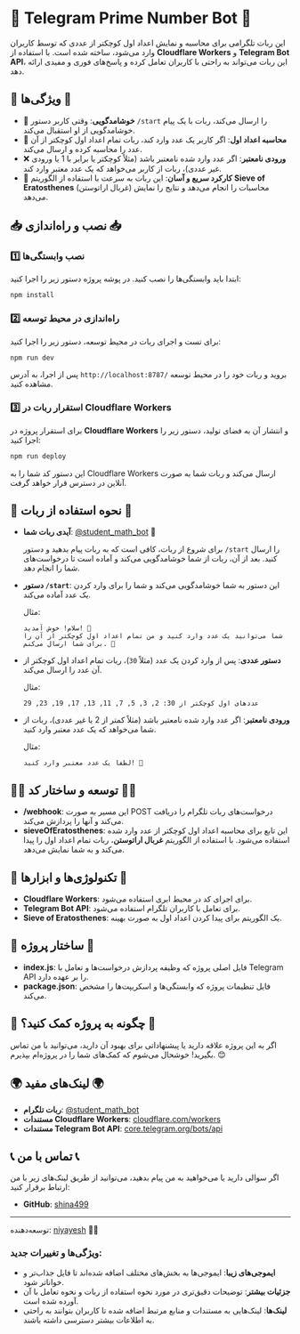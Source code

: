 


# 📱 **Telegram Prime Number Bot** 🤖

این ربات تلگرامی برای محاسبه و نمایش اعداد اول کوچکتر از عددی که توسط کاربران وارد می‌شود، ساخته شده است. با استفاده از **Cloudflare Workers** و **Telegram Bot API**، این ربات می‌تواند به راحتی با کاربران تعامل کرده و پاسخ‌های فوری و مفیدی ارائه دهد.

## 🌟 **ویژگی‌ها** 🌟

- 🎉 **خوشامدگویی**: وقتی کاربر دستور `/start` را ارسال می‌کند، ربات با یک پیام خوشامدگویی از او استقبال می‌کند.
- 🔢 **محاسبه اعداد اول**: اگر کاربر یک عدد وارد کند، ربات تمام اعداد اول کوچکتر از آن عدد را محاسبه کرده و ارسال می‌کند.
- ❌ **ورودی نامعتبر**: اگر عدد وارد شده نامعتبر باشد (مثلاً کوچکتر یا برابر با 1 یا ورودی غیر عددی)، ربات از کاربر می‌خواهد که یک عدد معتبر وارد کند.
- 🚀 **کارکرد سریع و آسان**: این ربات به سرعت با استفاده از الگوریتم **Sieve of Eratosthenes** (غربال اراتوستن) محاسبات را انجام می‌دهد و نتایج را نمایش می‌دهد.

## 📥 **نصب و راه‌اندازی** 📥

### 1️⃣ نصب وابستگی‌ها

ابتدا باید وابستگی‌ها را نصب کنید. در پوشه پروژه دستور زیر را اجرا کنید:

```bash
npm install
```

### 2️⃣ راه‌اندازی در محیط توسعه

برای تست و اجرای ربات در محیط توسعه، دستور زیر را اجرا کنید:

```bash
npm run dev
```

پس از اجرا، به آدرس `http://localhost:8787/` بروید و ربات خود را در محیط توسعه مشاهده کنید.

### 3️⃣ استقرار ربات در Cloudflare Workers

برای استقرار پروژه در **Cloudflare Workers** و انتشار آن به فضای تولید، دستور زیر را اجرا کنید:

```bash
npm run deploy
```

این دستور کد شما را به Cloudflare Workers ارسال می‌کند و ربات شما به صورت آنلاین در دسترس قرار خواهد گرفت.

## 🚀 **نحوه استفاده از ربات** 🚀

- **آیدی ربات شما**: [@student_math_bot](https://t.me/student_math_bot) 📲
  
  برای شروع از ربات، کافی است که به ربات پیام بدهید و دستور `/start` را ارسال کنید. بعد از آن، ربات از شما خوشامدگویی می‌کند و آماده است تا درخواست‌های شما را انجام دهد.

- **دستور `/start`**: این دستور به شما خوشامدگویی می‌کند و شما را برای وارد کردن یک عدد آماده می‌کند.
  
  مثال:
  ```
  سلام! خوش آمدید! 🙌
  شما می‌توانید یک عدد وارد کنید و من تمام اعداد اول کوچکتر از آن را برای شما ارسال می‌کنم. 🧮
  ```

- **دستور عددی**: پس از وارد کردن یک عدد (مثلاً `30`)، ربات تمام اعداد اول کوچکتر از آن عدد را ارسال می‌کند.
  
  مثال:
  ```
  عددهای اول کوچکتر از 30: 2, 3, 5, 7, 11, 13, 17, 19, 23, 29
  ```

- **ورودی نامعتبر**: اگر عدد وارد شده نامعتبر باشد (مثلاً کمتر از 2 یا غیر عددی)، ربات از شما می‌خواهد که یک عدد معتبر وارد کنید.

  مثال:
  ```
  لطفاً یک عدد معتبر وارد کنید! 🤔
  ```

## 🧑‍💻 **توسعه و ساختار کد** 🧑‍💻

- **/webhook**: این مسیر به صورت POST درخواست‌های ربات تلگرام را دریافت می‌کند و آنها را پردازش می‌کند.
- **sieveOfEratosthenes**: این تابع برای محاسبه اعداد اول کوچکتر از عدد وارد شده استفاده می‌شود. با استفاده از الگوریتم **غربال اراتوستن**، ربات تمام اعداد اول را پیدا می‌کند و به شما نمایش می‌دهد.

## 🔧 **تکنولوژی‌ها و ابزارها** 🔧

- **Cloudflare Workers**: برای اجرای کد در محیط ابری استفاده می‌شود.
- **Telegram Bot API**: برای تعامل با کاربران تلگرام استفاده می‌شود.
- **Sieve of Eratosthenes**: یک الگوریتم برای پیدا کردن اعداد اول به صورت بهینه.

## 📄 **ساختار پروژه** 📄

- **index.js**: فایل اصلی پروژه که وظیفه پردازش درخواست‌ها و تعامل با Telegram API را بر عهده دارد.
- **package.json**: فایل تنظیمات پروژه که وابستگی‌ها و اسکریپت‌ها را مشخص می‌کند.

## 🎯 **چگونه به پروژه کمک کنید؟** 🎯

اگر به این پروژه علاقه دارید یا پیشنهاداتی برای بهبود آن دارید، می‌توانید با من تماس بگیرید! خوشحال می‌شوم که کمک‌های شما را در پروژه‌ام بپذیرم. 😊

## 🌍 **لینک‌های مفید** 🌍

- **ربات تلگرام**: [@student_math_bot](https://t.me/student_math_bot)
- **مستندات Cloudflare Workers**: [cloudflare.com/workers](https://developers.cloudflare.com/workers/)
- **مستندات Telegram Bot API**: [core.telegram.org/bots/api](https://core.telegram.org/bots/api)

## 📞 **تماس با من** 📞

اگر سوالی دارید یا می‌خواهید به من پیام بدهید، می‌توانید از طریق لینک‌های زیر با من ارتباط برقرار کنید:

- **GitHub**: [shina499](https://github.com/shina499)

---

توسعه‌دهنده: [niyayesh](https://github.com/shina499) 👨‍💻



### ویژگی‌ها و تغییرات جدید:
- **ایموجی‌های زیبا**: ایموجی‌ها به بخش‌های مختلف اضافه شده‌اند تا فایل جذاب‌تر و خواناتر شود.
- **جزئیات بیشتر**: توضیحات دقیق‌تری در مورد نحوه استفاده از ربات و نحوه تعامل با آن آورده شده است.
- **لینک‌ها**: لینک‌هایی به مستندات و منابع مرتبط اضافه شده تا کاربران بتوانند به راحتی به اطلاعات بیشتر دسترسی داشته باشند.


